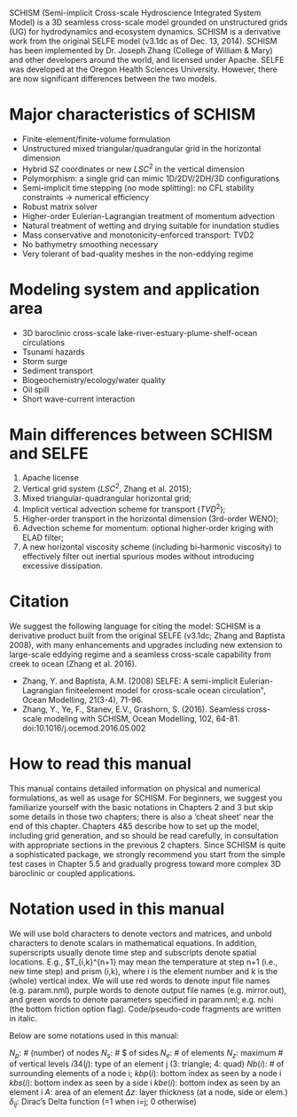 SCHISM (Semi-implicit Cross-scale Hydroscience Integrated System Model) is a 3D seamless cross-scale model grounded on unstructured grids (UG) for hydrodynamics and ecosystem dynamics. SCHISM is a derivative work from the original SELFE model (v3.1dc as of Dec. 13, 2014). SCHISM has been implemented by Dr. Joseph Zhang (College of William & Mary) and other developers around the world, and licensed under Apache. SELFE was developed at the Oregon Health Sciences University. However, there are now significant differences between the two models.

# Major characteristics of SCHISM
- Finite-element/finite-volume formulation
- Unstructured mixed triangular/quadrangular grid in the horizontal dimension
- Hybrid SZ coordinates or new $LSC^2$ in the vertical dimension
- Polymorphism: a single grid can mimic 1D/2DV/2DH/3D configurations
- Semi-implicit time stepping (no mode splitting): no CFL stability constraints → numerical efficiency
- Robust matrix solver
- Higher-order Eulerian-Lagrangian treatment of momentum advection
- Natural treatment of wetting and drying suitable for inundation studies
- Mass conservative and monotonicity-enforced transport: TVD2
- No bathymetry smoothing necessary
- Very tolerant of bad-quality meshes in the non-eddying regime

# Modeling system and application area
- 3D baroclinic cross-scale lake-river-estuary-plume-shelf-ocean circulations
- Tsunami hazards
- Storm surge
- Sediment transport
- Biogeochemistry/ecology/water quality
- Oil spill
- Short wave-current interaction

# Main differences between SCHISM and SELFE
1) Apache license
2) Vertical grid system ($LSC^2$, Zhang et al. 2015);
3) Mixed triangular-quadrangular horizontal grid;
4) Implicit vertical advection scheme for transport ($TVD^2$);
5) Higher-order transport in the horizontal dimension (3rd-order WENO);
6) Advection scheme for momentum: optional higher-order kriging with ELAD filter;
7) A new horizontal viscosity scheme (including bi-harmonic viscosity) to effectively filter out inertial spurious modes without introducing excessive dissipation.

# Citation
We suggest the following language for citing the model:
SCHISM is a derivative product built from the original SELFE (v3.1dc; Zhang and Baptista 2008), with many enhancements and upgrades including new extension to large-scale eddying regime and a seamless cross-scale capability from creek to ocean (Zhang et al. 2016).
- Zhang, Y. and Baptista, A.M. (2008) SELFE: A semi-implicit Eulerian-Lagrangian finiteelement model for cross-scale ocean circulation", Ocean Modelling, 21(3-4), 71-96.
- Zhang, Y., Ye, F., Stanev, E.V., Grashorn, S. (2016). Seamless cross-scale modeling with SCHISM, Ocean Modelling, 102, 64-81. doi:10.1016/j.ocemod.2016.05.002

# How to read this manual
This manual contains detailed information on physical and numerical formulations, as well as usage for SCHISM. For beginners, we suggest you familiarize yourself with the basic notations in Chapters 2 and 3 but skip some details in those two chapters; there is also a ‘cheat sheet’ near the end of this chapter. Chapters 4&5 describe how to set up the model, including grid generation, and so should be read carefully, in consultation with appropriate sections in the previous 2 chapters.
Since SCHISM is quite a sophisticated package, we strongly recommend you start from the simple test cases in Chapter 5.5 and gradually progress toward more complex 3D baroclinic or coupled applications.

# Notation used in this manual
We will use bold characters to denote vectors and matrices, and unbold characters to denote scalars in mathematical equations. In addition, superscripts usually denote time step and subscripts denote spatial locations. E.g., $T_{i,k}^{n+1} may mean the temperature at step n+1 (i.e., new time step) and prism (i,k), where i is the element number and k is the (whole) vertical index. We will use red words to denote input file names (e.g. param.nml), purple words to denote output file names (e.g. mirror.out), and green words to denote parameters specified in param.nml; e.g. nchi (the bottom friction option flag). Code/pseudo-code fragments are written in italic. 

Below are some notations used in this manual:

$N_p$: # (number) of nodes
$N_s$: # $ of sides
$N_e$: # of elements
$N_z$: maximum # of vertical levels
$i34(j)$: type of an element j (3: triangle; 4: quad)
$Nb(i)$: # of surrounding elements of a node i;
$kbp(i)$: bottom index as seen by a node i
$kbs(i)$: bottom index as seen by a side i
$kbe(i)$: bottom index as seen by an element i
$A$: area of an element
$\Delta z$: layer thickness (at a node, side or elem.)
$\delta_{ij}$: Dirac’s Delta function (=1 when i=j; 0 otherwise)